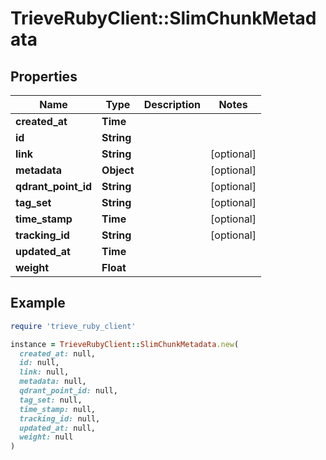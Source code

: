 # TrieveRubyClient::SlimChunkMetadata

## Properties

| Name | Type | Description | Notes |
| ---- | ---- | ----------- | ----- |
| **created_at** | **Time** |  |  |
| **id** | **String** |  |  |
| **link** | **String** |  | [optional] |
| **metadata** | **Object** |  | [optional] |
| **qdrant_point_id** | **String** |  | [optional] |
| **tag_set** | **String** |  | [optional] |
| **time_stamp** | **Time** |  | [optional] |
| **tracking_id** | **String** |  | [optional] |
| **updated_at** | **Time** |  |  |
| **weight** | **Float** |  |  |

## Example

```ruby
require 'trieve_ruby_client'

instance = TrieveRubyClient::SlimChunkMetadata.new(
  created_at: null,
  id: null,
  link: null,
  metadata: null,
  qdrant_point_id: null,
  tag_set: null,
  time_stamp: null,
  tracking_id: null,
  updated_at: null,
  weight: null
)
```

